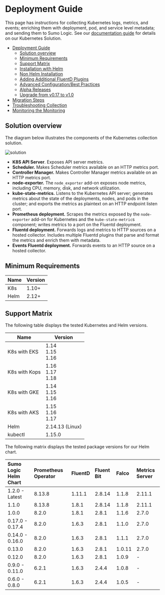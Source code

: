 # Deployment Guide

This page has instructions for collecting Kubernetes logs, metrics, and events; enriching them with deployment, pod, and service level metadata; and sending them to Sumo Logic. See our [documentation guide](https://help.sumologic.com/Solutions/Kubernetes_Solution) for details on our Kubernetes Solution.

- [Deployment Guide](#deployment-guide)
  - [Solution overview](#solution-overview)
  - [Minimum Requirements](#minimum-requirements)
  - [Support Matrix](#support-matrix)
  - [Installation with Helm](./docs/Installation_with_Helm.md)
  - [Non Helm Installation](./docs/Non_Helm_Installation.md) 
  - [Adding Additional FluentD Plugins](./docs/Additional_Fluentd_Plugins.md)
  - [Advanced Configuration/Best Practices](./docs/Best_Practices.md)
  - [Alpha Releases](./docs/Alpha_Release_Guide.md)
  - [Upgrade from v0.17 to v1.0](./docs/v1_migration_doc.md)
- [Migration Steps](./docs/Migration_Steps.md)
- [Troubleshooting Collection](./docs/Troubleshoot_Collection.md)
- [Monitoring the Monitoring](./docs/monitoring-lag.md)

## Solution overview

The diagram below illustrates the components of the Kubernetes collection solution.

![solution](/images/k8s_collection_diagram.png)

* **K8S API Server**. Exposes API server metrics.
* **Scheduler.** Makes Scheduler metrics available on an HTTP metrics port.
* **Controller Manager.** Makes Controller Manager metrics available on an HTTP metrics port.
* **node-exporter.** The `node_exporter` add-on exposes node metrics, including CPU, memory, disk, and network utilization.
* **kube-state-metrics.** Listens to the Kubernetes API server; generates metrics about the state of the deployments, nodes, and pods in the cluster; and exports the metrics as plaintext on an HTTP endpoint listen port.
* **Prometheus deployment.** Scrapes the metrics exposed by the `node-exporter` add-on for Kubernetes and the `kube-state-metric`s component; writes metrics to a port on the Fluentd deployment.
* **Fluentd deployment.** Forwards logs and metrics to HTTP sources on a hosted collector. Includes multiple Fluentd plugins that parse and format the metrics and enrich them with metadata.
* **Events Fluentd deployment.** Forwards events to an HTTP source on a hosted collector.

## Minimum Requirements

Name | Version
-------- | -----
K8s | 1.10+
Helm | 2.12+

## Support Matrix

The following table displays the tested Kubernetes and Helm versions.

Name | Version
-------- | -----
K8s with EKS | 1.14<br/>1.15<br/>1.16
K8s with Kops | 1.16<br/>1.17<br/>1.18
K8s with GKE | 1.14<br/>1.15<br/>1.16
K8s with AKS | 1.15<br/>1.16<br/>1.17
Helm | 2.14.13 (Linux)
kubectl | 1.15.0

The following matrix displays the tested package versions for our Helm chart.

Sumo Logic Helm Chart | Prometheus Operator | FluentD | Fluent Bit | Falco  | Metrics Server
|:-------- |:-------- |:-------- |:-------- |:-------- |:--------
1.2.0 - Latest | 8.13.8 | 1.11.1 | 2.8.14 | 1.1.8 | 2.11.1
1.1.0 | 8.13.8 | 1.8.1 | 2.8.14 | 1.1.8 | 2.11.1
1.0.0 | 8.2.0 | 1.8.1 | 2.8.1 | 1.1.6 | 2.7.0
0.17.0 - 0.17.4 | 8.2.0 | 1.6.3 | 2.8.1 | 1.1.0 | 2.7.0
0.14.0 - 0.16.0 | 8.2.0 | 1.6.3 | 2.8.1 | 1.1.1 | 2.7.0
0.13.0 | 8.2.0 | 1.6.3 | 2.8.1 | 1.0.11 | 2.7.0
0.12.0 | 8.2.0 | 1.6.3 | 2.8.1 | 1.0.9  |  -
0.9.0 - 0.11.0 | 6.2.1 | 1.6.3 | 2.4.4 | 1.0.8   |  -
0.6.0 - 0.8.0 | 6.2.1 | 1.6.3 | 2.4.4 | 1.0.5    |  -
